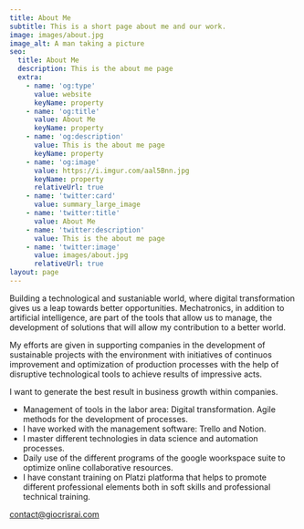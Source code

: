 ```yaml
---
title: About Me
subtitle: This is a short page about me and our work.
image: images/about.jpg
image_alt: A man taking a picture
seo:
  title: About Me
  description: This is the about me page
  extra:
    - name: 'og:type'
      value: website
      keyName: property
    - name: 'og:title'
      value: About Me
      keyName: property
    - name: 'og:description'
      value: This is the about me page
      keyName: property
    - name: 'og:image'
      value: https://i.imgur.com/aal5Bnn.jpg
      keyName: property
      relativeUrl: true
    - name: 'twitter:card'
      value: summary_large_image
    - name: 'twitter:title'
      value: About Me
    - name: 'twitter:description'
      value: This is the about me page
    - name: 'twitter:image'
      value: images/about.jpg
      relativeUrl: true
layout: page
---
```


Building a technological and sustaniable world, where digital transformation gives us a leap towards better opportunities. Mechatronics, in addition to artificial intelligence, are part of the tools that allow us to manage, the development of solutions that will allow my contribution to a better world.

My efforts are given in supporting companies in the development of sustainable projects with the environment with initiatives of continuos improvement and optimization of production processes with the help of disruptive technological tools to achieve results of impressive acts. 

I want to generate the best result in business growth within companies.

- Management of tools in the labor area: Digital transformation. Agile methods for the development of processes.
- I have worked with the management software: Trello and Notion.
- I master different technologies in data science and automation processes.
- Daily use of the different programs of the google woorkspace suite to optimize online collaborative resources.
- I have constant training on Platzi platforma that helps to promote different professional elements both in soft skills and professional technical training.

contact@giocrisrai.com
